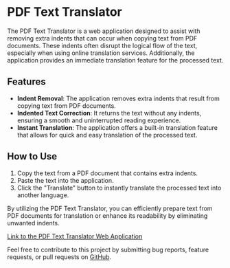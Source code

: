# PDF Text Translator

The PDF Text Translator is a web application designed to assist with removing extra indents that can occur when copying text from PDF documents. These indents often disrupt the logical flow of the text, especially when using online translation services. Additionally, the application provides an immediate translation feature for the processed text.

## Features

- **Indent Removal**: The application removes extra indents that result from copying text from PDF documents.
- **Indented Text Correction**: It returns the text without any indents, ensuring a smooth and uninterrupted reading experience.
- **Instant Translation**: The application offers a built-in translation feature that allows for quick and easy translation of the processed text.

## How to Use

1. Copy the text from a PDF document that contains extra indents.
2. Paste the text into the application.
3. Click the "Translate" button to instantly translate the processed text into another language.

By utilizing the PDF Text Translator, you can efficiently prepare text from PDF documents for translation or enhance its readability by eliminating unwanted indents.

[Link to the PDF Text Translator Web Application](https://example.com)

Feel free to contribute to this project by submitting bug reports, feature requests, or pull requests on [GitHub](https://github.com/your-repository).
